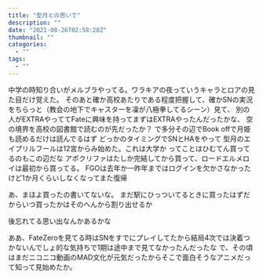 ```yaml
---
title: "型月との思いで"
description: ""
date: "2021-08-26T02:58:28Z"
thumbnail: ""
categories:
  - ""
tags:
  - ""
---
```

中学の時知り合いがメルブラやってる。ワラキアの夜っていうキャラとロアの見た目だけ覚えた。
そのあと確か高校あたりである程度把握して、確かSNの実況をちらっと（教会の地下でキャスターを凜が八極拳してるシーン）見て、
別の人がEXTRAやっててFateに興味を持ってまずはEXTRAやったんだったかな、
空の境界を高校の図書館で読むのが先だったか？
で多分その辺でBook offで月姫も読めるだけは読んでるはず
どっかのタイミングでSNとHAをやって
型月のエイプリルフールは12宮からみ始めた。これは大学か
ってことはひむてん買ってるのもこの辺だな
アポクリファはたしか完結してから買って、ロードエルメロイは最初から買ってる。
FGOは去年か一昨年まではログインを欠かさなかったけど1か月くらいしなくなってまた復帰

あ、まほよ買ったの書いてないな。
まだ駅にひっついてるときに買ったはずだからいつ買ったかはそのへんから割り出せるか

後忘れてる思い出なんかあるかな

ああ、FateZeroを見てる時はSNをすでにプレイしてたから結局4次では決着つかないんでしょ的な気持ちで1期は途中まで見てなかったんだったな
で、その頃はまだニコニコ動画のMAD文化が元気だったからそこで面白そうなアニメだって知って見始めたか。
